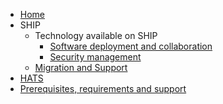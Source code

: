 - [Home](/)
- SHIP
    - Technology available on SHIP
        - [Software deployment and collaboration](software_more.md)
        - [Security management](security_more.md)
    - [Migration and Support](migration_support.md)
- [HATS](hats_more.md)
- [Prerequisites, requirements and support](prerequisites.md)